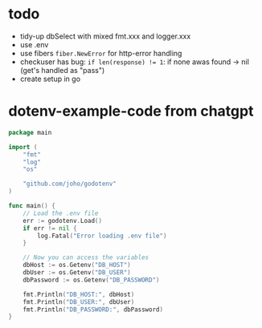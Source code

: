 # todo
- tidy-up dbSelect with mixed fmt.xxx and logger.xxx
- use .env
- use fibers `fiber.NewError` for http-error handling
- checkuser has bug: `if len(response) != 1`: if none awas found -> nil (get's handled as "pass")
- create setup in go

# dotenv-example-code from chatgpt
```go
package main

import (
    "fmt"
    "log"
    "os"

    "github.com/joho/godotenv"
)

func main() {
    // Load the .env file
    err := godotenv.Load()
    if err != nil {
        log.Fatal("Error loading .env file")
    }

    // Now you can access the variables
    dbHost := os.Getenv("DB_HOST")
    dbUser := os.Getenv("DB_USER")
    dbPassword := os.Getenv("DB_PASSWORD")

    fmt.Println("DB_HOST:", dbHost)
    fmt.Println("DB_USER:", dbUser)
    fmt.Println("DB_PASSWORD:", dbPassword)
}
```